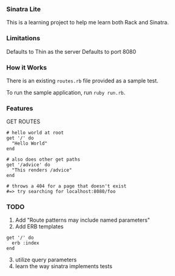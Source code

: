 ### Sinatra Lite

This is a learning project to help me learn both Rack and Sinatra.

### Limitations

Defaults to Thin as the server
Defaults to port 8080

### How it Works

There is an existing `routes.rb` file provided as a sample test.

To run the sample application, run `ruby run.rb`.

### Features

GET ROUTES

```
# hello world at root
get '/' do
  "Hello World"
end

# also does other get paths
get '/advice' do
  "This renders /advice"
end

# throws a 404 for a page that doesn't exist
#=> try searching for localhost:8080/foo
```

### TODO

1. Add "Route patterns may include named parameters"
2. Add ERB templates
```
get '/' do
  erb :index
end
```

3. utilize query parameters
4. learn the way sinatra implements tests